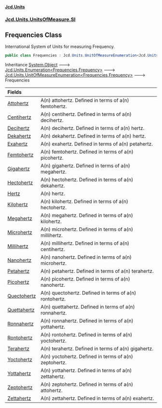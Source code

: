 #### [Jcd.Units](index.md 'index')
### [Jcd.Units.UnitsOfMeasure.SI](Jcd.Units.UnitsOfMeasure.SI.md 'Jcd.Units.UnitsOfMeasure.SI')

## Frequencies Class

International System of Units for measuring Frequency.

```csharp
public class Frequencies : Jcd.Units.UnitOfMeasureEnumeration<Jcd.Units.UnitsOfMeasure.SI.Frequencies, Jcd.Units.UnitTypes.Frequency>
```

Inheritance [System.Object](https://docs.microsoft.com/en-us/dotnet/api/System.Object 'System.Object') &#129106; [Jcd.Units.Enumeration&lt;](Jcd.Units.Enumeration_TEnumeration,T_.md 'Jcd.Units.Enumeration<TEnumeration,T>')[Frequencies](Jcd.Units.UnitsOfMeasure.SI.Frequencies.md 'Jcd.Units.UnitsOfMeasure.SI.Frequencies')[,](Jcd.Units.Enumeration_TEnumeration,T_.md 'Jcd.Units.Enumeration<TEnumeration,T>')[Frequency](Jcd.Units.UnitTypes.Frequency.md 'Jcd.Units.UnitTypes.Frequency')[&gt;](Jcd.Units.Enumeration_TEnumeration,T_.md 'Jcd.Units.Enumeration<TEnumeration,T>') &#129106; [Jcd.Units.UnitOfMeasureEnumeration&lt;](Jcd.Units.UnitOfMeasureEnumeration_TEnumeration,T_.md 'Jcd.Units.UnitOfMeasureEnumeration<TEnumeration,T>')[Frequencies](Jcd.Units.UnitsOfMeasure.SI.Frequencies.md 'Jcd.Units.UnitsOfMeasure.SI.Frequencies')[,](Jcd.Units.UnitOfMeasureEnumeration_TEnumeration,T_.md 'Jcd.Units.UnitOfMeasureEnumeration<TEnumeration,T>')[Frequency](Jcd.Units.UnitTypes.Frequency.md 'Jcd.Units.UnitTypes.Frequency')[&gt;](Jcd.Units.UnitOfMeasureEnumeration_TEnumeration,T_.md 'Jcd.Units.UnitOfMeasureEnumeration<TEnumeration,T>') &#129106; Frequencies

| Fields | |
| :--- | :--- |
| [Attohertz](Jcd.Units.UnitsOfMeasure.SI.Frequencies.Attohertz.md 'Jcd.Units.UnitsOfMeasure.SI.Frequencies.Attohertz') | A(n) attohertz. Defined in terms of a(n) femtohertz. |
| [Centihertz](Jcd.Units.UnitsOfMeasure.SI.Frequencies.Centihertz.md 'Jcd.Units.UnitsOfMeasure.SI.Frequencies.Centihertz') | A(n) centihertz. Defined in terms of a(n) decihertz. |
| [Decihertz](Jcd.Units.UnitsOfMeasure.SI.Frequencies.Decihertz.md 'Jcd.Units.UnitsOfMeasure.SI.Frequencies.Decihertz') | A(n) decihertz. Defined in terms of a(n) hertz. |
| [Dekahertz](Jcd.Units.UnitsOfMeasure.SI.Frequencies.Dekahertz.md 'Jcd.Units.UnitsOfMeasure.SI.Frequencies.Dekahertz') | A(n) dekahertz. Defined in terms of a(n) hertz. |
| [Exahertz](Jcd.Units.UnitsOfMeasure.SI.Frequencies.Exahertz.md 'Jcd.Units.UnitsOfMeasure.SI.Frequencies.Exahertz') | A(n) exahertz. Defined in terms of a(n) petahertz. |
| [Femtohertz](Jcd.Units.UnitsOfMeasure.SI.Frequencies.Femtohertz.md 'Jcd.Units.UnitsOfMeasure.SI.Frequencies.Femtohertz') | A(n) femtohertz. Defined in terms of a(n) picohertz. |
| [Gigahertz](Jcd.Units.UnitsOfMeasure.SI.Frequencies.Gigahertz.md 'Jcd.Units.UnitsOfMeasure.SI.Frequencies.Gigahertz') | A(n) gigahertz. Defined in terms of a(n) megahertz. |
| [Hectohertz](Jcd.Units.UnitsOfMeasure.SI.Frequencies.Hectohertz.md 'Jcd.Units.UnitsOfMeasure.SI.Frequencies.Hectohertz') | A(n) hectohertz. Defined in terms of a(n) dekahertz. |
| [Hertz](Jcd.Units.UnitsOfMeasure.SI.Frequencies.Hertz.md 'Jcd.Units.UnitsOfMeasure.SI.Frequencies.Hertz') | A(n) hertz. |
| [Kilohertz](Jcd.Units.UnitsOfMeasure.SI.Frequencies.Kilohertz.md 'Jcd.Units.UnitsOfMeasure.SI.Frequencies.Kilohertz') | A(n) kilohertz. Defined in terms of a(n) hectohertz. |
| [Megahertz](Jcd.Units.UnitsOfMeasure.SI.Frequencies.Megahertz.md 'Jcd.Units.UnitsOfMeasure.SI.Frequencies.Megahertz') | A(n) megahertz. Defined in terms of a(n) kilohertz. |
| [Microhertz](Jcd.Units.UnitsOfMeasure.SI.Frequencies.Microhertz.md 'Jcd.Units.UnitsOfMeasure.SI.Frequencies.Microhertz') | A(n) microhertz. Defined in terms of a(n) millihertz. |
| [Millihertz](Jcd.Units.UnitsOfMeasure.SI.Frequencies.Millihertz.md 'Jcd.Units.UnitsOfMeasure.SI.Frequencies.Millihertz') | A(n) millihertz. Defined in terms of a(n) centihertz. |
| [Nanohertz](Jcd.Units.UnitsOfMeasure.SI.Frequencies.Nanohertz.md 'Jcd.Units.UnitsOfMeasure.SI.Frequencies.Nanohertz') | A(n) nanohertz. Defined in terms of a(n) microhertz. |
| [Petahertz](Jcd.Units.UnitsOfMeasure.SI.Frequencies.Petahertz.md 'Jcd.Units.UnitsOfMeasure.SI.Frequencies.Petahertz') | A(n) petahertz. Defined in terms of a(n) terahertz. |
| [Picohertz](Jcd.Units.UnitsOfMeasure.SI.Frequencies.Picohertz.md 'Jcd.Units.UnitsOfMeasure.SI.Frequencies.Picohertz') | A(n) picohertz. Defined in terms of a(n) nanohertz. |
| [Quectohertz](Jcd.Units.UnitsOfMeasure.SI.Frequencies.Quectohertz.md 'Jcd.Units.UnitsOfMeasure.SI.Frequencies.Quectohertz') | A(n) quectohertz. Defined in terms of a(n) rontohertz. |
| [Quettahertz](Jcd.Units.UnitsOfMeasure.SI.Frequencies.Quettahertz.md 'Jcd.Units.UnitsOfMeasure.SI.Frequencies.Quettahertz') | A(n) quettahertz. Defined in terms of a(n) ronnahertz. |
| [Ronnahertz](Jcd.Units.UnitsOfMeasure.SI.Frequencies.Ronnahertz.md 'Jcd.Units.UnitsOfMeasure.SI.Frequencies.Ronnahertz') | A(n) ronnahertz. Defined in terms of a(n) yottahertz. |
| [Rontohertz](Jcd.Units.UnitsOfMeasure.SI.Frequencies.Rontohertz.md 'Jcd.Units.UnitsOfMeasure.SI.Frequencies.Rontohertz') | A(n) rontohertz. Defined in terms of a(n) yoctohertz. |
| [Terahertz](Jcd.Units.UnitsOfMeasure.SI.Frequencies.Terahertz.md 'Jcd.Units.UnitsOfMeasure.SI.Frequencies.Terahertz') | A(n) terahertz. Defined in terms of a(n) gigahertz. |
| [Yoctohertz](Jcd.Units.UnitsOfMeasure.SI.Frequencies.Yoctohertz.md 'Jcd.Units.UnitsOfMeasure.SI.Frequencies.Yoctohertz') | A(n) yoctohertz. Defined in terms of a(n) zeptohertz. |
| [Yottahertz](Jcd.Units.UnitsOfMeasure.SI.Frequencies.Yottahertz.md 'Jcd.Units.UnitsOfMeasure.SI.Frequencies.Yottahertz') | A(n) yottahertz. Defined in terms of a(n) zettahertz. |
| [Zeptohertz](Jcd.Units.UnitsOfMeasure.SI.Frequencies.Zeptohertz.md 'Jcd.Units.UnitsOfMeasure.SI.Frequencies.Zeptohertz') | A(n) zeptohertz. Defined in terms of a(n) attohertz. |
| [Zettahertz](Jcd.Units.UnitsOfMeasure.SI.Frequencies.Zettahertz.md 'Jcd.Units.UnitsOfMeasure.SI.Frequencies.Zettahertz') | A(n) zettahertz. Defined in terms of a(n) exahertz. |

